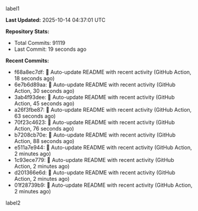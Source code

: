 
label1 
<!-- ACTIVITY_START -->
**Last Updated:** 2025-10-14 04:37:01 UTC

**Repository Stats:**
- Total Commits: 91119
- Last Commit: 19 seconds ago

**Recent Commits:**
- f68a8ec7df: 🤖 Auto-update README with recent activity (GitHub Action, 18 seconds ago)
- 6e7b6d89aa: 🤖 Auto-update README with recent activity (GitHub Action, 30 seconds ago)
- 3ab4f93dee: 🤖 Auto-update README with recent activity (GitHub Action, 45 seconds ago)
- a26f3fbe87: 🤖 Auto-update README with recent activity (GitHub Action, 63 seconds ago)
- 70f23c4623: 🤖 Auto-update README with recent activity (GitHub Action, 76 seconds ago)
- b7208cb70e: 🤖 Auto-update README with recent activity (GitHub Action, 88 seconds ago)
- e511a7e944: 🤖 Auto-update README with recent activity (GitHub Action, 2 minutes ago)
- 1c93ece779: 🤖 Auto-update README with recent activity (GitHub Action, 2 minutes ago)
- d201366e6d: 🤖 Auto-update README with recent activity (GitHub Action, 2 minutes ago)
- 01f28739b9: 🤖 Auto-update README with recent activity (GitHub Action, 2 minutes ago)
<!-- ACTIVITY_END -->

label2
